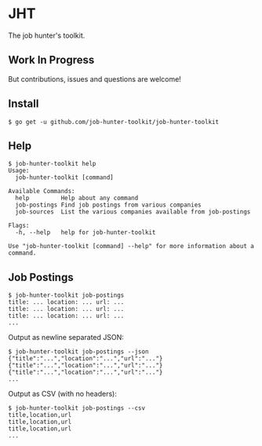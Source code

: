 # JHT

The job hunter's toolkit.

## Work In Progress

But contributions, issues and questions are welcome!

## Install

```console
$ go get -u github.com/job-hunter-toolkit/job-hunter-toolkit
```

## Help

```console
$ job-hunter-toolkit help
Usage:
  job-hunter-toolkit [command]

Available Commands:
  help         Help about any command
  job-postings Find job postings from various companies
  job-sources  List the various companies available from job-postings

Flags:
  -h, --help   help for job-hunter-toolkit

Use "job-hunter-toolkit [command] --help" for more information about a command.
```

## Job Postings

```console
$ job-hunter-toolkit job-postings
title: ... location: ... url: ...
title: ... location: ... url: ...
title: ... location: ... url: ...
...
```

Output as newline separated JSON:

```console
$ job-hunter-toolkit job-postings --json
{"title":"...","location":"...","url":"..."}
{"title":"...","location":"...","url":"..."}
{"title":"...","location":"...","url":"..."}
...
```

Output as CSV (with no headers):

```console
$ job-hunter-toolkit job-postings --csv
title,location,url
title,location,url
title,location,url
...
```
